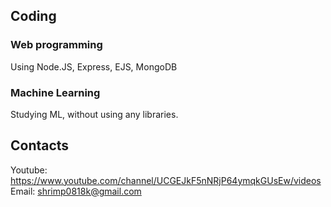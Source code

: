 ## Coding

### Web programming
Using Node.JS, Express, EJS, MongoDB

### Machine Learning
Studying ML, without using any libraries.

## Contacts
Youtube: https://www.youtube.com/channel/UCGEJkF5nNRjP64ymqkGUsEw/videos
Email: shrimp0818k@gmail.com


<!--
**shrimpk/shrimpk** is a ✨ _special_ ✨ repository because its `README.md` (this file) appears on your GitHub profile.

Here are some ideas to get you started:

- 🔭 I’m currently working on ...
- 🌱 I’m currently learning ...
- 👯 I’m looking to collaborate on ...
- 🤔 I’m looking for help with ...
- 💬 Ask me about ...
- 📫 How to reach me: ...
- 😄 Pronouns: ...
- ⚡ Fun fact: ...
-->
